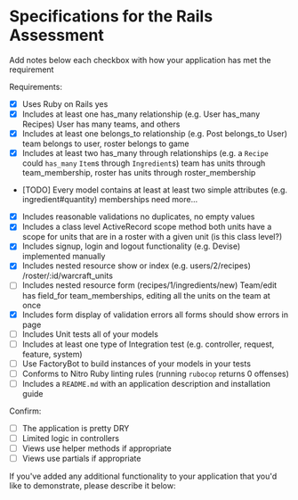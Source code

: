 # Specifications for the Rails Assessment

Add notes below each checkbox with how your application has met the requirement

Requirements:
- [x] Uses Ruby on Rails
yes
- [x] Includes at least one has_many relationship (e.g. User has_many Recipes)
User has many teams, and others
- [x] Includes at least one belongs_to relationship (e.g. Post belongs_to User)
team belongs to user, roster belongs to game
- [x] Includes at least two has_many through relationships (e.g. a `Recipe` could `has_many` `Item`s through `Ingredient`s)
team has units through team_membership, roster has units through roster_membership
- [TODO] Every model contains at least at least two simple attributes (e.g. ingredient#quantity)
memberships need more...
- [x] Includes reasonable validations
no duplicates, no empty values
- [x] Includes a class level ActiveRecord scope method
both units have a scope for units that are in a roster with a given unit (is this class level?)
- [x] Includes signup, login and logout functionality (e.g. Devise)
implemented manually
- [x] Includes nested resource show or index (e.g. users/2/recipes)
/roster/:id/warcraft_units
- [ ] Includes nested resource form (recipes/1/ingredients/new)
Team/edit has field_for team_memberships, editing all the units on the team at once
- [x] Includes form display of validation errors
all forms should show errors in page
- [ ] Includes Unit tests all of your models
- [ ] Includes at least one type of Integration test (e.g. controller, request, feature, system)
- [ ] Use FactoryBot to build instances of your models in your tests
- [ ] Conforms to Nitro Ruby linting rules (running `rubocop` returns 0 offenses)
- [ ] Includes a `README.md` with an application description and installation guide

Confirm:
- [ ] The application is pretty DRY
- [ ] Limited logic in controllers
- [ ] Views use helper methods if appropriate
- [ ] Views use partials if appropriate

If you've added any additional functionality to your application that you'd like to demonstrate, please describe it below: